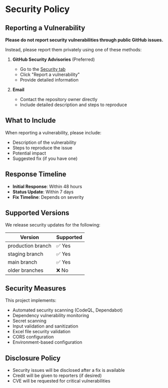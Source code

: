 # Security Policy

## Reporting a Vulnerability

**Please do not report security vulnerabilities through public GitHub issues.**

Instead, please report them privately using one of these methods:

1. **GitHub Security Advisories** (Preferred)
   - Go to the [Security tab](https://github.com/NitishGupta2306/bni-palms-ananlysis-vercel/security/advisories/new)
   - Click "Report a vulnerability"
   - Provide detailed information

2. **Email**
   - Contact the repository owner directly
   - Include detailed description and steps to reproduce

## What to Include

When reporting a vulnerability, please include:

- Description of the vulnerability
- Steps to reproduce the issue
- Potential impact
- Suggested fix (if you have one)

## Response Timeline

- **Initial Response**: Within 48 hours
- **Status Update**: Within 7 days
- **Fix Timeline**: Depends on severity

## Supported Versions

We release security updates for the following:

| Version | Supported          |
| ------- | ------------------ |
| production branch | ✅ Yes |
| staging branch    | ✅ Yes |
| main branch       | ✅ Yes |
| older branches    | ❌ No  |

## Security Measures

This project implements:

- Automated security scanning (CodeQL, Dependabot)
- Dependency vulnerability monitoring
- Secret scanning
- Input validation and sanitization
- Excel file security validation
- CORS configuration
- Environment-based configuration

## Disclosure Policy

- Security issues will be disclosed after a fix is available
- Credit will be given to reporters (if desired)
- CVE will be requested for critical vulnerabilities
